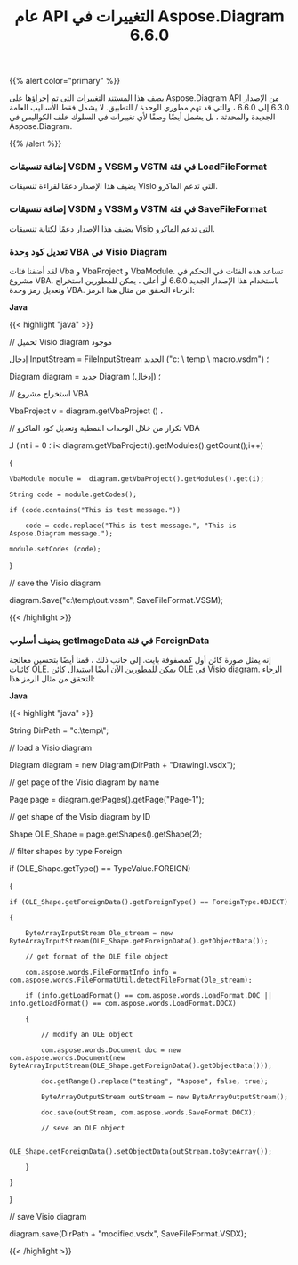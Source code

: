 ﻿---
title: عام API التغييرات في Aspose.Diagram 6.6.0
type: docs
weight: 30
url: /ar/java/public-api-changes-in-aspose-diagram-6-6-0/
---
{{% alert color="primary" %}} 

يصف هذا المستند التغييرات التي تم إجراؤها على Aspose.Diagram API من الإصدار 6.3.0 إلى 6.6.0 ، والتي قد تهم مطوري الوحدة / التطبيق. لا يشمل فقط الأساليب العامة الجديدة والمحدثة ، بل يشمل أيضًا وصفًا لأي تغييرات في السلوك خلف الكواليس في Aspose.Diagram.

{{% /alert %}} 
### **إضافة تنسيقات VSDM و VSSM و VSTM في فئة LoadFileFormat**
يضيف هذا الإصدار دعمًا لقراءة تنسيقات Visio التي تدعم الماكرو.
### **إضافة تنسيقات VSDM و VSSM و VSTM في فئة SaveFileFormat**
يضيف هذا الإصدار دعمًا لكتابة تنسيقات Visio التي تدعم الماكرو.
### **تعديل كود وحدة VBA في Visio Diagram**
لقد أضفنا فئات Vba و VbaProject و VbaModule. تساعد هذه الفئات في التحكم في مشروع VBA. باستخدام هذا الإصدار الجديد 6.6.0 أو أعلى ، يمكن للمطورين استخراج وتعديل رمز وحدة VBA. الرجاء التحقق من مثال هذا الرمز:

**Java**

{{< highlight "java" >}}

 // تحميل Visio diagram موجود

إدخال InputStream = FileInputStream الجديد ("c: \\ temp \\ macro.vsdm") ؛

Diagram diagram = جديد Diagram (إدخال) ؛

// استخراج مشروع VBA

VbaProject v = diagram.getVbaProject () ،

// تكرار من خلال الوحدات النمطية وتعديل كود الماكرو VBA

لـ (int i = 0 ؛ i< diagram.getVbaProject().getModules().getCount();i++)

{

    VbaModule module =  diagram.getVbaProject().getModules().get(i);

    String code = module.getCodes();

    if (code.contains("This is test message."))

        code = code.replace("This is test message.", "This is Aspose.Diagram message.");

    module.setCodes (code);

}

// save the Visio diagram

diagram.Save("c:\\temp\\out.vssm", SaveFileFormat.VSSM);

{{< /highlight >}}
### **يضيف أسلوب getImageData في فئة ForeignData**
إنه يمثل صورة كائن أول كمصفوفة بايت. إلى جانب ذلك ، قمنا أيضًا بتحسين معالجة كائنات OLE. يمكن للمطورين الآن أيضًا استبدال كائن OLE في Visio diagram. الرجاء التحقق من مثال الرمز هذا:

**Java**

{{< highlight "java" >}}

 String DirPath = "c:\\temp\\";

// load a Visio diagram

Diagram diagram = new Diagram(DirPath + "Drawing1.vsdx");

// get page of the Visio diagram by name

Page page = diagram.getPages().getPage("Page-1");

// get shape of the Visio diagram by ID

Shape OLE_Shape = page.getShapes().getShape(2);

// filter shapes by type Foreign

if (OLE_Shape.getType() == TypeValue.FOREIGN)

{

    if (OLE_Shape.getForeignData().getForeignType() == ForeignType.OBJECT)

    {

    	ByteArrayInputStream Ole_stream = new ByteArrayInputStream(OLE_Shape.getForeignData().getObjectData());

        // get format of the OLE file object

        com.aspose.words.FileFormatInfo info = com.aspose.words.FileFormatUtil.detectFileFormat(Ole_stream);

        if (info.getLoadFormat() == com.aspose.words.LoadFormat.DOC || info.getLoadFormat() == com.aspose.words.LoadFormat.DOCX)

        {

            // modify an OLE object

            com.aspose.words.Document doc = new com.aspose.words.Document(new ByteArrayInputStream(OLE_Shape.getForeignData().getObjectData()));

    	    doc.getRange().replace("testing", "Aspose", false, true);

            ByteArrayOutputStream outStream = new ByteArrayOutputStream();

            doc.save(outStream, com.aspose.words.SaveFormat.DOCX);

            // seve an OLE object

            OLE_Shape.getForeignData().setObjectData(outStream.toByteArray());

        }

    }

}

// save Visio diagram

diagram.save(DirPath + "modified.vsdx", SaveFileFormat.VSDX);

{{< /highlight >}}
